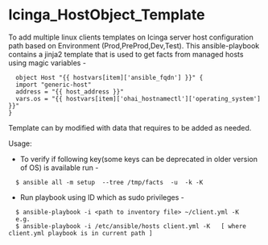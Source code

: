 # Icinga_HostObject_Template

To add multiple linux clients templates on Icinga server host configuration path  based on Environment (Prod,PreProd,Dev,Test).
This ansible-playbook contains a jinja2 template that is used to get facts from managed hosts using magic variables -

```
  object Host "{{ hostvars[item]['ansible_fqdn'] }}" {
  import "generic-host"
  address = "{{ host_address }}"
  vars.os = "{{ hostvars[item]['ohai_hostnamectl']['operating_system'] }}"
}
```
Template can by modified with data that requires to be added as needed.

Usage:
- To verify if following key(some keys can be deprecated in older version of OS) is available run -
```
  $ ansible all -m setup  --tree /tmp/facts  -u  -k -K
```
- Run playbook using ID which as sudo privileges -
```
  $ ansible-playbook -i <path to inventory file> ~/client.yml -K
  e.g.
  $ ansible-playbook -i /etc/ansible/hosts client.yml -K   [ where client.yml playbook is in current path ]
```

